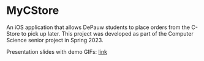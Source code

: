 # MyCStore
An iOS application that allows DePauw students to place orders from the C-Store to pick up later. This project was developed as part of the Computer Science senior project in Spring 2023.

Presentation slides with demo GIFs: [link](https://www.canva.com/design/DAFifAMNCE8/LfI3Z98Y1Jw2FsAvxKs4mg/edit?utm_content=DAFifAMNCE8&utm_campaign=designshare&utm_medium=link2&utm_source=sharebutton)
